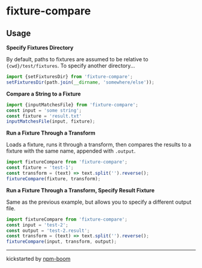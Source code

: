 # fixture-compare

## Usage

**Specify Fixtures Directory**

By default, paths to fixtures are assumed to be relative to `{cwd}/test/fixtures`.
To specify another directory...

```js
import {setFixturesDir} from 'fixture-compare';
setFixturesDir(path.join(__dirname, 'somewhere/else'));
```

**Compare a String to a Fixture**

```js
import {inputMatchesFile} from 'fixture-compare';
const input = 'some string';
const fixture = 'result.txt'
inputMatchesFile(input, fixture);
```


**Run a Fixture Through a Transform**

Loads a fixture, runs it through a transform, then compares the results to a
fixture with the same name, appended with `.output`.

```js
import fixtureCompare from 'fixture-compare';
const fixture = 'test-1';
const transform = (text) => text.split('').reverse();
fixtureCompare(fixture, transform);
```

**Run a Fixture Through a Transform, Specify Result Fixture**

Same as the previous example, but allows you to specify a different output file.

```js
import fixtureCompare from 'fixture-compare';
const input = 'test-2';
const output = 'test-2.result';
const transform = (text) => text.split('').reverse();
fixtureCompare(input, transform, output);
```






---
kickstarted by [npm-boom][npm-boom]

[npm-boom]: https://github.com/reergymerej/npm-boom
